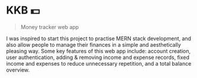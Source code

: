 # KKB 💵
> Money tracker web app

I was inspired to start this project to practise MERN stack development, and also allow people to manage their finances in a simple and aesthetically pleasing way. Some key features of this web app include: account creation, user authentication, adding & removing income and expense records, fixed income and expenses to reduce unnecessary repetition, and a total balance overview.

